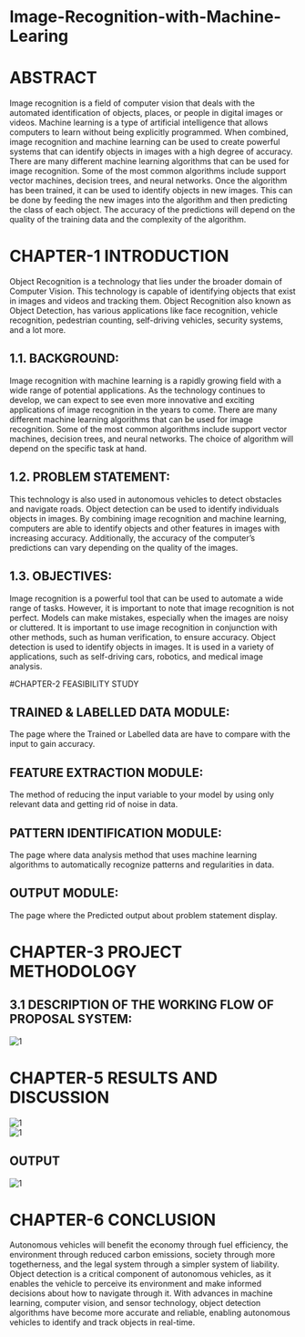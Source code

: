 # Image-Recognition-with-Machine-Learing

# ABSTRACT


Image recognition is a field of computer vision that deals with the automated identification of objects, places, or people in digital images or videos. Machine learning is a type of artificial intelligence that allows computers to learn without being explicitly programmed. When combined, image recognition and machine learning can be used to create powerful systems that can identify objects in images with a high degree of accuracy. There are many different machine learning algorithms that can be used for image recognition. Some of the most common algorithms include support vector machines, decision trees, and neural networks. Once the algorithm has been trained, it can be used to identify objects in new images. This can be done by feeding the new images into the algorithm and then predicting the class of each object. The accuracy of the predictions will depend on the quality of the training data and the complexity of the algorithm.

# CHAPTER-1 INTRODUCTION

Object Recognition is a technology that lies under the broader domain of Computer Vision. This technology is capable of identifying objects that exist in images and videos and tracking them. Object Recognition also known as Object Detection, has various applications like face recognition, vehicle recognition, pedestrian counting, self-driving vehicles, security systems, and a lot more.

## 1.1.	BACKGROUND:
Image recognition with machine learning is a rapidly growing field with a wide range of potential applications. As the technology continues to develop, we can expect to see even more innovative and exciting applications of image recognition in the years to come. There are many different machine learning algorithms that can be used for image recognition. Some of the most common algorithms include support vector machines, decision trees, and neural networks. The choice of algorithm will depend on the specific task at hand.

## 1.2.	PROBLEM STATEMENT:
This technology is also used in autonomous vehicles to detect obstacles and navigate roads. Object detection can be used to identify individuals objects in images. By combining image recognition and machine learning, computers are able to identify objects and other features in images with increasing accuracy. Additionally, the accuracy of the computer’s predictions can vary depending on the quality of the images.
 
## 1.3.	OBJECTIVES:

Image recognition is a powerful tool that can be used to automate a wide range of tasks. However, it is important to note that image recognition is not perfect. Models can make mistakes, especially when the images are noisy or cluttered. It is important to use image recognition in conjunction with other methods, such as human verification, to ensure accuracy. Object detection is used to identify objects in images. It is used in a variety of applications, such as self-driving cars, robotics, and medical image analysis.

#CHAPTER-2 FEASIBILITY STUDY

## TRAINED & LABELLED DATA MODULE:

The page where the Trained or Labelled data are have to compare with the input to gain accuracy.

## FEATURE EXTRACTION MODULE:

The method of reducing the input variable to your model by using only relevant data and getting rid of noise in data.

## PATTERN IDENTIFICATION MODULE:

The page where data analysis method that uses machine learning algorithms to automatically recognize patterns and regularities in data.

## OUTPUT MODULE:

The page where the Predicted output about problem statement display.
 

# CHAPTER-3 PROJECT METHODOLOGY

## 3.1	DESCRIPTION OF THE WORKING FLOW OF PROPOSAL SYSTEM:

![1](https://github.com/SHARANADHITHYAS/Image-Recognition-with-Machine-Learing/blob/main/Picture1.jpg?raw=true)<br>

# CHAPTER-5 RESULTS AND DISCUSSION

![1](https://github.com/SHARANADHITHYAS/Image-Recognition-with-Machine-Learing/blob/main/Screenshot%202024-05-02%20220527.png?raw=true)<br>
![1](https://github.com/SHARANADHITHYAS/Image-Recognition-with-Machine-Learing/blob/main/Screenshot%202024-05-02%20220402.png?raw=true)<br>



## OUTPUT

![1](https://github.com/SHARANADHITHYAS/Image-Recognition-with-Machine-Learing/blob/main/Screenshot%202024-05-02%20220346.png?raw=true)<br>

# CHAPTER-6 CONCLUSION

Autonomous vehicles will benefit the economy through fuel efficiency, the environment through reduced carbon emissions, society through more togetherness, and the legal system through a simpler system of liability. Object detection is a critical component of autonomous vehicles, as it enables the vehicle to perceive its environment and make informed decisions about how to navigate through it. With advances in machine learning, computer vision, and sensor technology, object detection algorithms have become more accurate and reliable, enabling autonomous vehicles to identify and track objects in real-time.

